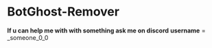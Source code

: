 # BotGhost-Remover

**If u can help me with with something ask me on discord**
__username__ = _someone_0_0
